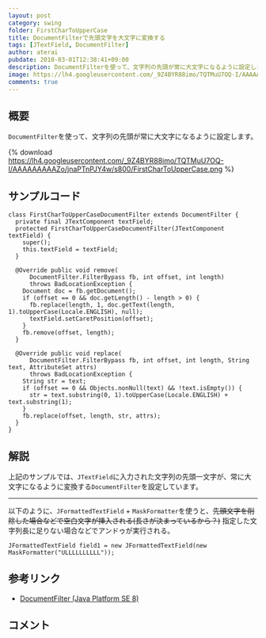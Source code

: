 ```yaml
---
layout: post
category: swing
folder: FirstCharToUpperCase
title: DocumentFilterで先頭文字を大文字に変換する
tags: [JTextField, DocumentFilter]
author: aterai
pubdate: 2010-03-01T12:38:41+09:00
description: DocumentFilterを使って、文字列の先頭が常に大文字になるように設定します。
image: https://lh4.googleusercontent.com/_9Z4BYR88imo/TQTMuU7OQ-I/AAAAAAAAAZo/jnaPTnPJY4w/s800/FirstCharToUpperCase.png
comments: true
---
```

## 概要
`DocumentFilter`を使って、文字列の先頭が常に大文字になるように設定します。

{% download https://lh4.googleusercontent.com/_9Z4BYR88imo/TQTMuU7OQ-I/AAAAAAAAAZo/jnaPTnPJY4w/s800/FirstCharToUpperCase.png %}

## サンプルコード
<pre class="prettyprint"><code>class FirstCharToUpperCaseDocumentFilter extends DocumentFilter {
  private final JTextComponent textField;
  protected FirstCharToUpperCaseDocumentFilter(JTextComponent textField) {
    super();
    this.textField = textField;
  }

  @Override public void remove(
      DocumentFilter.FilterBypass fb, int offset, int length)
      throws BadLocationException {
    Document doc = fb.getDocument();
    if (offset == 0 &amp;&amp; doc.getLength() - length &gt; 0) {
      fb.replace(length, 1, doc.getText(length, 1).toUpperCase(Locale.ENGLISH), null);
      textField.setCaretPosition(offset);
    }
    fb.remove(offset, length);
  }

  @Override public void replace(
      DocumentFilter.FilterBypass fb, int offset, int length, String text, AttributeSet attrs)
      throws BadLocationException {
    String str = text;
    if (offset == 0 &amp;&amp; Objects.nonNull(text) &amp;&amp; !text.isEmpty()) {
      str = text.substring(0, 1).toUpperCase(Locale.ENGLISH) + text.substring(1);
    }
    fb.replace(offset, length, str, attrs);
  }
}
</code></pre>

## 解説
上記のサンプルでは、`JTextField`に入力された文字列の先頭一文字が、常に大文字になるように変換する`DocumentFilter`を設定しています。

- - - -
以下のように、`JFormattedTextField` + `MaskFormatter`を使うと、~~先頭文字を削除した場合などで空白文字が挿入される(長さが決まっているから？)~~ 指定した文字列長に足りない場合などでアンドゥが実行される。

<pre class="prettyprint"><code>JFormattedTextField field1 = new JFormattedTextField(new MaskFormatter("ULLLLLLLLLL"));
</code></pre>

## 参考リンク
- [DocumentFilter (Java Platform SE 8)](https://docs.oracle.com/javase/jp/8/docs/api/javax/swing/text/DocumentFilter.html)

<!-- dummy comment line for breaking list -->

## コメント
